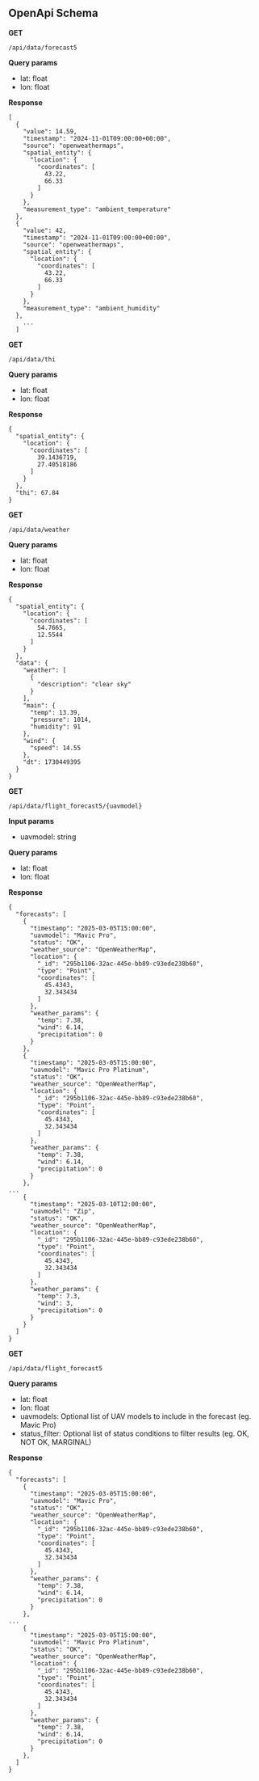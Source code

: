 ## OpenApi Schema

**GET**
```
/api/data/forecast5
```
**Query params**
- lat: float
- lon: float

**Response**
```
[
  {
    "value": 14.59,
    "timestamp": "2024-11-01T09:00:00+00:00",
    "source": "openweathermaps",
    "spatial_entity": {
      "location": {
        "coordinates": [
          43.22,
          66.33
        ]
      }
    },
    "measurement_type": "ambient_temperature"
  },
  {
    "value": 42,
    "timestamp": "2024-11-01T09:00:00+00:00",
    "source": "openweathermaps",
    "spatial_entity": {
      "location": {
        "coordinates": [
          43.22,
          66.33
        ]
      }
    },
    "measurement_type": "ambient_humidity"
  },
    ...
  ]
```

**GET**
```
/api/data/thi
```
**Query params**
- lat: float
- lon: float

**Response**
```
{
  "spatial_entity": {
    "location": {
      "coordinates": [
        39.1436719,
        27.40518186
      ]
    }
  },
  "thi": 67.84
}

```

**GET**
```
/api/data/weather
```
**Query params**
- lat: float
- lon: float

**Response**
```
{
  "spatial_entity": {
    "location": {
      "coordinates": [
        54.7665,
        12.5544
      ]
    }
  },
  "data": {
    "weather": [
      {
        "description": "clear sky"
      }
    ],
    "main": {
      "temp": 13.39,
      "pressure": 1014,
      "humidity": 91
    },
    "wind": {
      "speed": 14.55
    },
    "dt": 1730449395
  }
}
```

**GET**
```
/api/data/flight_forecast5/{uavmodel}
```
**Input params**
- uavmodel: string

**Query params**
- lat: float
- lon: float

**Response**
```
{
  "forecasts": [
    {
      "timestamp": "2025-03-05T15:00:00",
      "uavmodel": "Mavic Pro",
      "status": "OK",
      "weather_source": "OpenWeatherMap",
      "location": {
        "_id": "295b1106-32ac-445e-bb89-c93ede238b60",
        "type": "Point",
        "coordinates": [
          45.4343,
          32.343434
        ]
      },
      "weather_params": {
        "temp": 7.38,
        "wind": 6.14,
        "precipitation": 0
      }
    },
    {
      "timestamp": "2025-03-05T15:00:00",
      "uavmodel": "Mavic Pro Platinum",
      "status": "OK",
      "weather_source": "OpenWeatherMap",
      "location": {
        "_id": "295b1106-32ac-445e-bb89-c93ede238b60",
        "type": "Point",
        "coordinates": [
          45.4343,
          32.343434
        ]
      },
      "weather_params": {
        "temp": 7.38,
        "wind": 6.14,
        "precipitation": 0
      }
    },
...
    {
      "timestamp": "2025-03-10T12:00:00",
      "uavmodel": "Zip",
      "status": "OK",
      "weather_source": "OpenWeatherMap",
      "location": {
        "_id": "295b1106-32ac-445e-bb89-c93ede238b60",
        "type": "Point",
        "coordinates": [
          45.4343,
          32.343434
        ]
      },
      "weather_params": {
        "temp": 7.3,
        "wind": 3,
        "precipitation": 0
      }
    }
  ]
}
```

**GET**
```
/api/data/flight_forecast5
```

**Query params**
- lat: float
- lon: float
- uavmodels: Optional list of UAV models to include in the forecast (eg. Mavic Pro)
- status_filter: Optional list of status conditions to filter results (eg. OK, NOT OK, MARGINAL)

**Response**
```
{
  "forecasts": [
    {
      "timestamp": "2025-03-05T15:00:00",
      "uavmodel": "Mavic Pro",
      "status": "OK",
      "weather_source": "OpenWeatherMap",
      "location": {
        "_id": "295b1106-32ac-445e-bb89-c93ede238b60",
        "type": "Point",
        "coordinates": [
          45.4343,
          32.343434
        ]
      },
      "weather_params": {
        "temp": 7.38,
        "wind": 6.14,
        "precipitation": 0
      }
    },
...
    {
      "timestamp": "2025-03-05T15:00:00",
      "uavmodel": "Mavic Pro Platinum",
      "status": "OK",
      "weather_source": "OpenWeatherMap",
      "location": {
        "_id": "295b1106-32ac-445e-bb89-c93ede238b60",
        "type": "Point",
        "coordinates": [
          45.4343,
          32.343434
        ]
      },
      "weather_params": {
        "temp": 7.38,
        "wind": 6.14,
        "precipitation": 0
      }
    },
  ]
}
```
